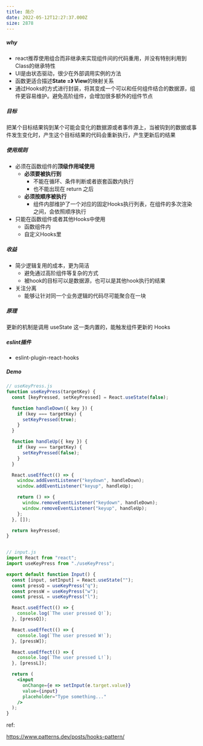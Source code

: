 ```yaml
---
title: 简介
date: 2022-05-12T12:27:37.000Z
size: 2878
---
```

##### why
- react推荐使用组合而非继承来实现组件间的代码重用，并没有特别利用到Class的继承特性
- UI是由状态驱动，很少在外部调用实例的方法
- 函数更适合描述**State =》 View**的映射关系
- 通过Hooks的方式进行封装，将其变成一个可以和任何组件结合的数据源，组件更容易维护。避免高阶组件，会增加很多额外的组件节点


##### 目标
把某个目标结果钩到某个可能会变化的数据源或者事件源上，当被钩到的数据或事件发生变化时，产生这个目标结果的代码会重新执行，产生更新后的结果


##### 使用规则
- 必须在函数组件的**顶级作用域使用**
  - **必须要被执行到**
    - 不能在循环、条件判断或者嵌套函数内执行
    - 也不能出现在 return 之后
  - **必须按顺序被执行**
    - 组件内部维护了一个对应的固定Hooks执行列表，在组件的多次渲染之间，会依照顺序执行
- 只能在函数组件或者其他Hooks中使用
  - 函数组件内
  - 自定义Hooks里



##### 收益
- 简少逻辑复用的成本，更为简洁
  - 避免通过高阶组件等复杂的方式
  - 被hook的目标可以是数据源，也可以是其他hook执行的结果
- 关注分离
  - 能够让针对同一个业务逻辑的代码尽可能聚合在一块



##### 原理
更新的机制是调用 useState 这一类内置的，能触发组件更新的 Hooks



##### eslint插件
- eslint-plugin-react-hooks



##### Demo

```jsx
// useKeyPress.js
function useKeyPress(targetKey) {
  const [keyPressed, setKeyPressed] = React.useState(false);

  function handleDown({ key }) {
    if (key === targetKey) {
      setKeyPressed(true);
    }
  }

  function handleUp({ key }) {
    if (key === targetKey) {
      setKeyPressed(false);
    }
  }

  React.useEffect(() => {
    window.addEventListener("keydown", handleDown);
    window.addEventListener("keyup", handleUp);

    return () => {
      window.removeEventListener("keydown", handleDown);
      window.removeEventListener("keyup", handleUp);
    };
  }, []);

  return keyPressed;
}


// input.js
import React from "react";
import useKeyPress from "./useKeyPress";

export default function Input() {
  const [input, setInput] = React.useState("");
  const pressQ = useKeyPress("q");
  const pressW = useKeyPress("w");
  const pressL = useKeyPress("l");

  React.useEffect(() => {
    console.log(`The user pressed Q!`);
  }, [pressQ]);

  React.useEffect(() => {
    console.log(`The user pressed W!`);
  }, [pressW]);

  React.useEffect(() => {
    console.log(`The user pressed L!`);
  }, [pressL]);

  return (
    <input
      onChange={e => setInput(e.target.value)}
      value={input}
      placeholder="Type something..."
    />
  );
}
```

ref:

https://www.patterns.dev/posts/hooks-pattern/
